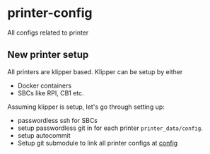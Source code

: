 # printer-config
All configs related to printer

## New printer setup

All printers are klipper based. Klipper can be setup by either
* Docker containers
* SBCs like RPI, CB1 etc.

Assuming klipper is setup, let's go through setting up:
* passwordless ssh for SBCs
* setup passwordless git in for each printer `printer_data/config`.
* setup autocommit
* Setup git submodule to link all printer configs at [config](config/printers)

